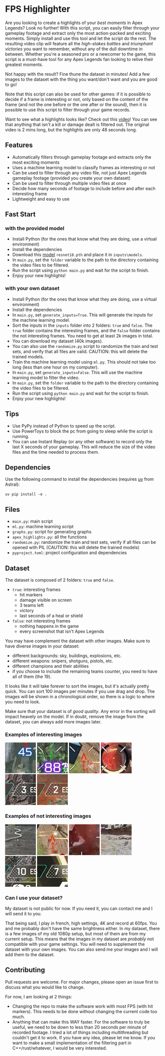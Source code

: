 # FPS Highlighter

Are you looking to create a highlights of your *best moments* in Apex Legends? Look no further! With this script, you can easily filter through your gameplay footage and extract only the most action-packed and exciting moments. Simply install and use this tool and let the script do the rest. The resulting video clip will feature all the *high-stakes battles* and *triumphant victories* you want to remember, without any of the dull downtime in between. Whether you're a seasoned pro or a newcomer to the game, this script is a must-have tool for any Apex Legends fan looking to relive their greatest moments.

Not happy with the result? Fine thune the dataset in minutes! Add a few images to the dataset with the thing you want/don't want and you are good to go!

Note that this script can also be used for other games: if it is possible to decide if a frame is interesting or not, only based on the content of the frame (and not the one before or the one after or the sound), then it is possible to use this script to filter through your game records.

Want to see what a highlights looks like? Check out this [video](https://streamable.com/46ze89)! You can see that anything that isn't a kill or damage dealt is filtered out. The original  video is 2 mins long, but the highlights are only 48 seconds long.

## Features

- Automatically filters through gameplay footage and extracts only the most exciting moments
- Uses a machine learning model to classify frames as interesting or not
- Can be used to filter through any video file, not just Apex Legends gameplay footage (provided you create your own dataset)
- Can be used to filter through multiple video files at once
- Decide how many seconds of footage to include before and after each interesting frame
- Lightweight and easy to use

## Fast Start

### with the provided model
- Install Python (for the ones that know what they are doing, use a virtual environment)
- Install the dependencies
- Download this [model](https://drive.google.com/file/d/11_Zoim-StTNyQd62MSAv2JyK4VA-msA1/view?usp=sharing) `resnet18.pth` and place it in `inputs\models`.
- In `main.py`, set the `folder` variable to the path to the directory containing the video files to be filtered.
- Run the script using `python main.py` and wait for the script to finish.
- Enjoy your new highlights!

### with your own dataset
- Install Python (for the ones that know what they are doing, use a virtual environment)
- Install the dependencies
- In `main.py`, set `generate_inputs=True`. This will generate the inputs for the machine learning model.
- Sort the inputs in the `inputs` folder into 2 folders: `true` and `false`. The `true` folder contains the interesting frames, and the `false` folder contains the not interesting frames. You need to get at least 2k images in total. 
- You can download my dataset (40k images).
- You can also use the `randomize.py` script to randomize the train and test sets, and verify that all files are valid. CAUTION: this will delete the trained models.
- Train the machine learning model using `ml.py`. This should not take too long (less than one hour on my computer).
- In `main.py`, set `generate_inputs=False`. This will use the machine learning model to filter the video.
- In `main.py`, set the `folder` variable to the path to the directory containing the video files to be filtered.
- Run the script using `python main.py` and wait for the script to finish.
- Enjoy your new highlights!

## Tips

- Use PyPy instead of Python to speed up the script.
- Use PowerToys to block the pc from going to sleep while the script is running.
- You can use Instant Replay (or any other software) to record only the last X seconds of your gameplay. This will reduce the size of the video files and the time needed to process them.

## Dependencies

Use the following command to install the dependencies (requires
[uv](https://github.com/astral-sh/uv) from Astral):

`uv pip install -e .`

## Files

- `main.py`: main script
- `ml.py`: machine learning script
- `graphs.py`: script for generating graphs
- `apex_highlights.py`: all the functions
- `randomize.py`: randomize the train and test sets, verify if all files can be opened with PIL (CAUTION: this will delete the trained models)
- `pyproject.toml`: project configuration and dependencies

## Dataset

The dataset is composed of 2 folders: `true` and `false`.
- `true`: interesting frames
  - hit markers
  - damage visible on screen
  - 3 teams left
  - victory
  - last seconds of a heal or shield
- `false`: not interesting frames
  - nothing happens in the game
  - every screenshot that isn't Apex Legends

You may have complement the dataset with other images. Make sure to have diverse images in your dataset:
- different backgrounds: sky, buildings, explosions, etc.
- different weapons: snipers, shotguns, pistols, etc.
- different champions and their abilities
- if you choose to include the remaining teams counter, you need to have all of them (the 19).

It looks like it will take forever to sort the images, but it's actually pretty quick. You can sort 100 images per minutes if you use drag and drop. The images will be shown in a chronological order, so there is a logic to where you need to look.

Make sure that your dataset is of *good quality*. Any error in the sorting will impact heavely on the model. If in doubt, remove the image from the dataset, you can always add more images later.

### Examples of interesting images

![interesting image 1](images/interesting1.png)
![interesting image 2](images/interesting2.png)
![interesting image 3](images/interesting3.png)
![interesting image 4](images/interesting4.png)
![interesting image 5](images/interesting5.png)
![interesting image 6](images/interesting6.png)

### Examples of not interesting images

![Not interesting image 1](images/not_interesting1.png)
![Not interesting image 2](images/not_interesting2.png)
![Not interesting image 3](images/not_interesting3.png)
![Not interesting image 4](images/not_interesting4.png)
![Not interesting image 5](images/not_interesting5.png)
![Not interesting image 6](images/not_interesting6.png)

### Can I use your dataset?

My dataset is not public for now. If you need it, you can contact me and I will send it to you.

That being said, I play in french, high settings, 4K and record at 60fps.
You and me probably don't have the same brightness either. In my dataset, there is a few images of my old 1080p setup, but most of them are from my current setup. This means that the images in my dataset are *probably* not compatible with your game settings. You will need to supplement the dataset with your own images. You can also send me your images and I will add them to the dataset.

## Contributing

Pull requests are welcome. For major changes, please open an issue first to discuss what you would like to change.

For now, I am looking at 2 things:
- Changing the repo to make the software work with most FPS (with hit markers). This needs to be done without changing the current code too much.
- Anything that can make this WAY faster. For the software to truly be useful, we need to be down to less than 20 seconds per minute of recorded footage. I tried a lot of things including multithreading but couldn't get it to work. If you have any idea, please let me know. If you want to make a small implementation of the filtering part in C++/rust/whatever, I would be very interested.